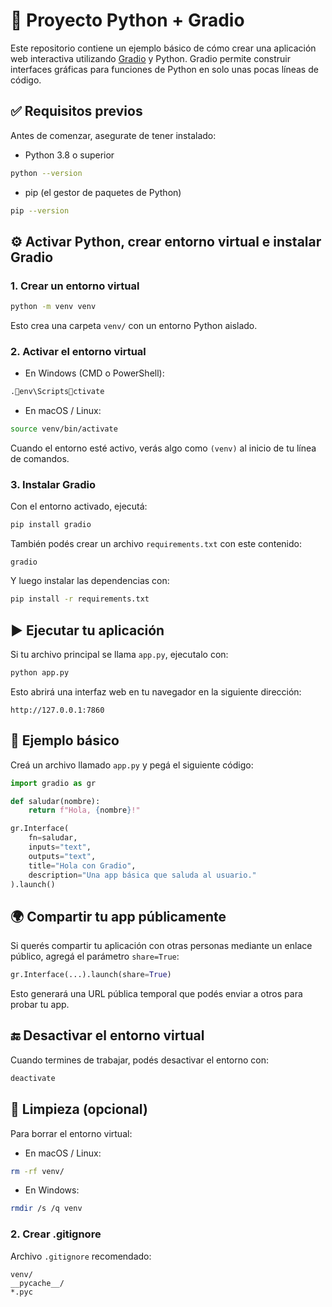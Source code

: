# 🐍 Proyecto Python + Gradio

Este repositorio contiene un ejemplo básico de cómo crear una aplicación web interactiva utilizando [Gradio](https://gradio.app/) y Python. Gradio permite construir interfaces gráficas para funciones de Python en solo unas pocas líneas de código.

## ✅ Requisitos previos

Antes de comenzar, asegurate de tener instalado:

- Python 3.8 o superior
```bash
python --version
```

- pip (el gestor de paquetes de Python)
```bash
pip --version
```

## ⚙️ Activar Python, crear entorno virtual e instalar Gradio

### 1. Crear un entorno virtual

```bash
python -m venv venv
```

Esto crea una carpeta `venv/` con un entorno Python aislado.

### 2. Activar el entorno virtual

- En Windows (CMD o PowerShell):

```bash
.env\Scriptsctivate
```

- En macOS / Linux:

```bash
source venv/bin/activate
```

Cuando el entorno esté activo, verás algo como `(venv)` al inicio de tu línea de comandos.

### 3. Instalar Gradio

Con el entorno activado, ejecutá:

```bash
pip install gradio
```

También podés crear un archivo `requirements.txt` con este contenido:

```text
gradio
```

Y luego instalar las dependencias con:

```bash
pip install -r requirements.txt
```

## ▶️ Ejecutar tu aplicación

Si tu archivo principal se llama `app.py`, ejecutalo con:

```bash
python app.py
```

Esto abrirá una interfaz web en tu navegador en la siguiente dirección:

```
http://127.0.0.1:7860
```

## 🧪 Ejemplo básico

Creá un archivo llamado `app.py` y pegá el siguiente código:

```python
import gradio as gr

def saludar(nombre):
    return f"Hola, {nombre}!"

gr.Interface(
    fn=saludar,
    inputs="text",
    outputs="text",
    title="Hola con Gradio",
    description="Una app básica que saluda al usuario."
).launch()
```

## 🌍 Compartir tu app públicamente

Si querés compartir tu aplicación con otras personas mediante un enlace público, agregá el parámetro `share=True`:

```python
gr.Interface(...).launch(share=True)
```

Esto generará una URL pública temporal que podés enviar a otros para probar tu app.

## 🔚 Desactivar el entorno virtual

Cuando termines de trabajar, podés desactivar el entorno con:

```bash
deactivate
```

## 🧼 Limpieza (opcional)

Para borrar el entorno virtual:

- En macOS / Linux:

```bash
rm -rf venv/
```

- En Windows:

```bash
rmdir /s /q venv
```

### 2. Crear .gitignore

Archivo `.gitignore` recomendado:

```gitignore
venv/
__pycache__/
*.pyc
```
